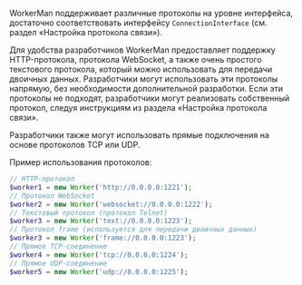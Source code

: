 WorkerMan поддерживает различные протоколы на уровне интерфейса, достаточно соответствовать интерфейсу ```ConnectionInterface``` (см. раздел «Настройка протокола связи»).

Для удобства разработчиков WorkerMan предоставляет поддержку HTTP-протокола, протокола WebSocket, а также очень простого текстового протокола, который можно использовать для передачи двоичных данных. Разработчики могут использовать эти протоколы напрямую, без необходимости дополнительной разработки. Если эти протоколы не подходят, разработчики могут реализовать собственный протокол, следуя инструкциям из раздела «Настройка протокола связи».

Разработчики также могут использовать прямые подключения на основе протоколов TCP или UDP.

Пример использования протоколов:
```php
// HTTP-протокол
$worker1 = new Worker('http://0.0.0.0:1221');
// Протокол WebSocket
$worker2 = new Worker('websocket://0.0.0.0:1222');
// Текстовый протокол (протокол Telnet)
$worker3 = new Worker('text://0.0.0.0:1223');
// Протокол frame (используется для передачи двоичных данных)
$worker3 = new Worker('frame://0.0.0.0:1223');
// Прямое TCP-соединение
$worker4 = new Worker('tcp://0.0.0.0:1224');
// Прямое UDP-соединение
$worker5 = new Worker('udp://0.0.0.0:1225');
```
